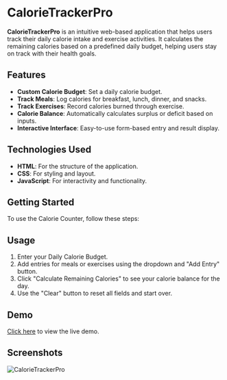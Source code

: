 # CalorieTrackerPro

**CalorieTrackerPro** is an intuitive web-based application that helps users track their daily calorie intake and exercise activities. It calculates the remaining calories based on a predefined daily budget, helping users stay on track with their health goals.

## Features
- **Custom Calorie Budget**: Set a daily calorie budget.
- **Track Meals**: Log calories for breakfast, lunch, dinner, and snacks.
- **Track Exercises**: Record calories burned through exercise.
- **Calorie Balance**: Automatically calculates surplus or deficit based on inputs.
- **Interactive Interface**: Easy-to-use form-based entry and result display.

## Technologies Used
- **HTML**: For the structure of the application.
- **CSS**: For styling and layout.
- **JavaScript**: For interactivity and functionality.

## Getting Started
To use the Calorie Counter, follow these steps:

## Usage
1. Enter your Daily Calorie Budget.
2. Add entries for meals or exercises using the dropdown and "Add Entry" button.
3. Click "Calculate Remaining Calories" to see your calorie balance for the day.
4. Use the "Clear" button to reset all fields and start over.

## Demo
[Click here](https://anuragrauniyar.github.io/CalorieTrackerPro) to view the live demo.

## Screenshots
![CalorieTrackerPro](https://github.com/user-attachments/assets/29c0be01-3655-4f23-874b-8deb9292dfe1)

